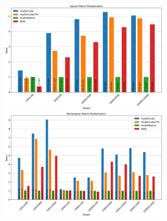 ![SquareMatrixMultiplication](results/SquareMatrixMultiplication.png)
![RectangularMatrixMultiplication](results/RectangularMatrixMultiplication.png)
